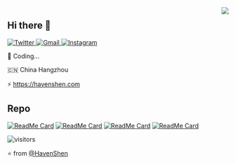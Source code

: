 <!--
**HavenShen/HavenShen** is a ✨ _special_ ✨ repository because its `README.md` (this file) appears on your GitHub profile.

Here are some ideas to get you started:

- 🔭 I’m currently working on ...
- 🌱 I’m currently learning ...
- 👯 I’m looking to collaborate on ...
- 🤔 I’m looking for help with ...
- 💬 Ask me about ...
- 📫 How to reach me: ...
- 😄 Pronouns: ...
- ⚡ Fun fact: ...
-->

<img align="right" src="https://github-readme-stats.vercel.app/api?username=havenshen&show_icons=true&icon_color=FCD765&text_color=FFFFFF&bg_color=79D9CE&hide_title=true&title_color=F19C97&line_height=25&hide=[%22contribs%22,%22prs%22]" />

## Hi there 👋

<a href="https://twitter.com/oussth3boss/" target="_blank">
  <img src="https://img.shields.io/badge/Twitter-%231877F2.svg?&style=flat-square&logo=twitter&logoColor=white&color=071A2C" alt="Twitter">
</a>
<a href="mailto:oussamabouchikhi700@gmail.com" mailto="oussamabouchikhi700@gmail.com" target="_blank">
  <img src="https://img.shields.io/badge/Gmail-%231877F2.svg?&style=flat-square&logo=gmail&logoColor=white&color=071A2C" alt="Gmail">
</a>
<a href="https://www.instagram.com/havenshen/" target="_blank">
  <img src="https://img.shields.io/badge/Instagram-%23E4405F.svg?&style=flat-square&logo=instagram&logoColor=white&color=071A2C" alt="Instagram">
</a>

🔭 Coding...

🇨🇳 China Hangzhou

⚡ https://havenshen.com

## Repo

[![ReadMe Card](https://github-readme-stats.vercel.app/api/pin/?username=havenshen&repo=slim-born)](https://github.com/HavenShen/slim-born)
[![ReadMe Card](https://github-readme-stats.vercel.app/api/pin/?username=havenshen&repo=Slim-Cors)](https://github.com/HavenShen/Slim-Cors)
[![ReadMe Card](https://github-readme-stats.vercel.app/api/pin/?username=havenshen&repo=larsign)](https://github.com/HavenShen/larsign)
[![ReadMe Card](https://github-readme-stats.vercel.app/api/pin/?username=havenshen&repo=dingtalk)](https://github.com/HavenShen/dingtalk)

![visitors](https://visitor-badge.laobi.icu/badge?page_id=HavenShen.HavenShen)

⭐️ from [@HavenShen](https://github.com/HavenShen)
